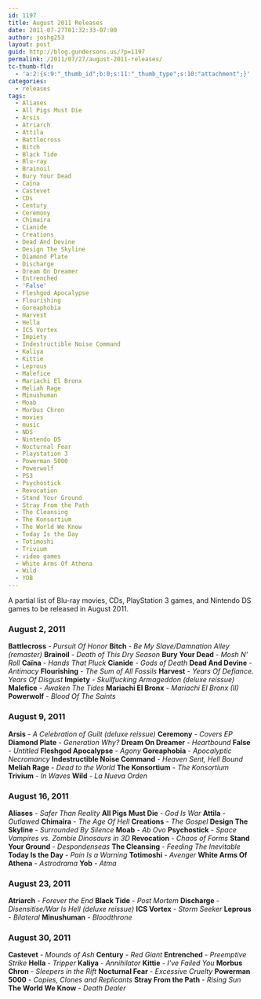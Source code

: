 ```yaml
---
id: 1197
title: August 2011 Releases
date: 2011-07-27T01:32:33-07:00
author: joshg253
layout: post
guid: http://blog.gundersons.us/?p=1197
permalink: /2011/07/27/august-2011-releases/
tc-thumb-fld:
  - 'a:2:{s:9:"_thumb_id";b:0;s:11:"_thumb_type";s:10:"attachment";}'
categories:
  - releases
tags:
  - Aliases
  - All Pigs Must Die
  - Arsis
  - Atriarch
  - Attila
  - Battlecross
  - Bitch
  - Black Tide
  - Blu-ray
  - Brainoil
  - Bury Your Dead
  - Caïna
  - Castevet
  - CDs
  - Century
  - Ceremony
  - Chimaira
  - Cianide
  - Creations
  - Dead And Devine
  - Design The Skyline
  - Diamond Plate
  - Discharge
  - Dream On Dreamer
  - Entrenched
  - 'False'
  - Fleshgod Apocalypse
  - Flourishing
  - Goreaphobia
  - Harvest
  - Hella
  - ICS Vortex
  - Impiety
  - Indestructible Noise Command
  - Kaliya
  - Kittie
  - Leprous
  - Malefice
  - Mariachi El Bronx
  - Meliah Rage
  - Minushuman
  - Moab
  - Morbus Chron
  - movies
  - music
  - NDS
  - Nintendo DS
  - Nocturnal Fear
  - Playstation 3
  - Powerman 5000
  - Powerwolf
  - PS3
  - Psychostick
  - Revocation
  - Stand Your Ground
  - Stray From the Path
  - The Cleansing
  - The Konsortium
  - The World We Know
  - Today Is the Day
  - Totimoshi
  - Trivium
  - video games
  - White Arms Of Athena
  - Wild
  - YOB
---
```

A partial list of Blu-ray movies, CDs, PlayStation 3 games, and Nintendo DS games to be released in August 2011.
<!--more-->

<h3>August 2, 2011</h3>

<strong>Battlecross</strong> - <em>Pursuit Of Honor</em>
<strong>Bitch</strong> - <em>Be My Slave/Damnation Alley (remaster)</em>
<strong>Brainoil</strong> - <em>Death of This Dry Season</em>
<strong>Bury Your Dead</strong> - <em>Mosh N’ Roll</em>
<strong>Caïna</strong> - <em>Hands That Pluck</em>
<strong>Cianide</strong> - <em>Gods of Death </em>
<strong>Dead And Devine</strong> - <em>Antimacy</em>
<strong>Flourishing</strong> - <em>The Sum of All Fossils</em>
<strong>Harvest</strong> - <em>Years Of Defiance. Years Of Disgust</em>
<strong>Impiety</strong> - <em>Skullfucking Armageddon (deluxe reissue)</em>
<strong>Malefice</strong> - <em>Awaken The Tides</em>
<strong>Mariachi El Bronx</strong> - <em>Mariachi El Bronx (II)</em>
<strong>Powerwolf</strong> - <em>Blood Of The Saints</em>

<h3>August 9, 2011</h3>

<strong>Arsis</strong> - <em>A Celebration of Guilt (deluxe reissue)</em>
<strong>Ceremony</strong> - <em>Covers EP</em>
<strong>Diamond Plate</strong> - <em>Generation Why?</em>
<strong>Dream On Dreamer</strong> - <em>Heartbound</em>
<strong>False</strong> - <em>Untitled</em>
<strong>Fleshgod Apocalypse</strong> - <em>Agony</em>
<strong>Goreaphobia</strong> - <em>Apocalyptic Necromancy </em>
<strong>Indestructible Noise Command</strong> - <em>Heaven Sent, Hell Bound</em>
<strong>Meliah Rage</strong> - <em>Dead to the World</em>
<strong>The Konsortium</strong> - <em>The Konsortium</em>
<strong>Trivium</strong> - <em>In Waves</em>
<strong>Wild</strong> - <em>La Nueva Orden</em>

<h3>August 16, 2011</h3>

<strong>Aliases</strong> - <em>Safer Than Reality</em>
<strong>All Pigs Must Die</strong> - <em>God Is War</em>
<strong>Attila</strong> - <em>Outlawed</em>
<strong>Chimaira</strong> - <em>The Age Of Hell</em>
<strong>Creations</strong> - <em>The Gospel</em>
<strong>Design The Skyline</strong> - <em>Surrounded By Silence</em>
<strong>Moab</strong> - <em>Ab Ovo</em>
<strong>Psychostick</strong> - <em>Space Vampires vs. Zombie Dinosaurs in 3D</em>
<strong>Revocation</strong> - <em>Chaos of Forms</em>
<strong>Stand Your Ground</strong> - <em>Despondenseas</em>
<strong>The Cleansing</strong> - <em>Feeding The Inevitable</em>
<strong>Today Is the Day</strong> - <em>Pain Is a Warning</em>
<strong>Totimoshi</strong> - <em>Avenger</em>
<strong>White Arms Of Athena</strong> - <em>Astrodrama</em>
<strong>Yob</strong> - <em>Atma</em>

<h3>August 23, 2011</h3>

<strong>Atriarch</strong> - <em>Forever the End</em>
<strong>Black Tide</strong> - <em>Post Mortem</em>
<strong>Discharge</strong> - <em>Disensitise/War Is Hell (deluxe reissue)</em>
<strong>ICS Vortex</strong> - <em>Storm Seeker</em>
<strong>Leprous</strong> - <em>Bilateral</em>
<strong>Minushuman</strong> - <em>Bloodthrone</em>

<h3>August 30, 2011</h3>

<strong>Castevet</strong> - <em>Mounds of Ash</em>
<strong>Century</strong> - <em>Red Giant</em>
<strong>Entrenched</strong> - <em>Preemptive Strike</em>
<strong>Hella</strong> - <em>Tripper</em>
<strong>Kaliya</strong> - <em>Annihilator</em>
<strong>Kittie</strong> - <em>I've Failed You</em>
<strong>Morbus Chron</strong> - <em>Sleepers in the Rift</em>
<strong>Nocturnal Fear</strong> - <em>Excessive Cruelty</em>
<strong>Powerman 5000</strong> - <em>Copies, Clones and Replicants</em>
<strong>Stray From the Path</strong> - <em>Rising Sun</em>
<strong>The World We Know</strong> - <em>Death Dealer</em>